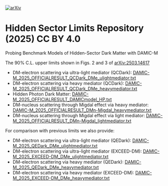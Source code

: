 [![arXiv](https://img.shields.io/badge/arXiv-2503.14617-b31b1b.svg)](https://arxiv.org/abs/2503.14617)

# Hidden Sector Limits Repository (2025) CC BY 4.0
Probing Benchmark Models of Hidden-Sector Dark Matter with DAMIC-M

The 90% C.L. upper limits shown in Figs. 2 and 3 of [arXiv:2503.14617](https://arxiv.org/abs/2503.14617)

* DM-electron scattering via ultra-light mediator (QCDark): [DAMIC-M_2025_OFFICIALRESULT_QCDark_DMe_ulightmediator.txt](limits_release/DAMIC-M_2025_OFFICIALRESULT_QCDark_DMe_ulightmediator.txt)
* DM-electron scattering via heavy mediator (QCDark): [DAMIC-M_2025_OFFICIALRESULT_QCDark_DMe_heavymediator.txt](limits_release/DAMIC-M_2025_OFFICIALRESULT_QCDark_DMe_heavymediator.txt)
* Hidden Photon Dark Matter: [DAMIC-M_2025_OFFICIALRESULT_DAMICmodel_HP.txt](limits_release/DAMIC-M_2025_OFFICIALRESULT_DAMICmodel_HP.txt)
* DM-nucleus scattering through Migdal effect via heavy mediator: [DAMIC-M_2025_OFFICIALRESULT_DMn-Migdal_heavymediator.txt](limits_release/DAMIC-M_2025_OFFICIALRESULT_DMn-Migdal_heavymediator.txt)
* DM-nucleus scattering through Migdal effect via light mediator: [DAMIC-M_2025_OFFICIALRESULT_DMn-Migdal_lightmediator.txt](limits_release/DAMIC-M_2025_OFFICIALRESULT_DMn-Migdal_lightmediator.txt)

For comparison with previous limits we also provide:
* DM-electron scattering via ultra-light mediator (QEDark): [DAMIC-M_2025_QEDark_DMe_ulightmediator.txt](limits_release/DAMIC-M_2025_QEDark_DMe_ulightmediator.txt)
* DM-electron scattering via ultra-light mediator (EXCEED-DM): [DAMIC-M_2025_EXCEED-DM_DMe_ulightmediator.txt](limits_release/DAMIC-M_2025_EXDM_DMe_ulightmediator.txt)
* DM-electron scattering via heavy mediator (QEDark): [DAMIC-M_2025_QEDark_DMe_heavymediator.txt](limits_release/DAMIC-M_2025_QEDark_DMe_heavymediator.txt)
* DM-electron scattering via heavy mediator (EXCEED-DM): [DAMIC-M_2025_EXCEED-DM_DMe_heavymediator.txt](limits_release/DAMIC-M_2025_EXDM_DMe_heavymediator.txt)


